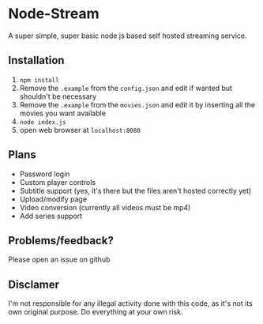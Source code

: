 # Node-Stream
A super simple, super basic node js based self hosted streaming service.


## Installation
1. `npm install`
2. Remove the `.example` from the `config.json` and edit if wanted but shouldn't be necessary
3. Remove the `.example` from the `movies.json` and edit it by inserting all the movies you want available
4. `node index.js`
5. open web browser at `localhost:8080`

## Plans
 - Password login
 - Custom player controls
 - Subtitle support (yes, it's there but the files aren't hosted correctly yet)
 - Upload/modify page
 - Video conversion (currently all videos must be mp4)
 - Add series support
 
## Problems/feedback?
Please open an issue on github

## Disclamer
I'm not responsible for any illegal activity done with this code, as it's not its own original purpose. Do everything at your own risk.
